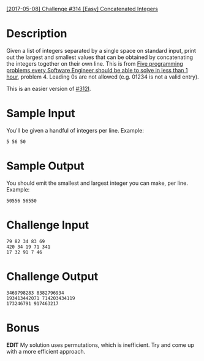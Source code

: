 [[2017-05-08] Challenge #314 [Easy] Concatenated Integers](https://www.reddit.com/r/dailyprogrammer/comments/69y21t/20170508_challenge_314_easy_concatenated_integers/)

# Description

Given a list of integers separated by a single space on standard input, print out the largest and smallest values that can be obtained by concatenating the integers together on their own line. This is from [Five programming problems every Software Engineer should be able to solve in less than 1 hour](http://www.shiftedup.com/2015/05/07/five-programming-problems-every-software-engineer-should-be-able-to-solve-in-less-than-1-hour), problem 4. Leading 0s are not allowed (e.g. 01234 is not a valid entry). 

This is an easier version of [#312I](https://www.reddit.com/r/dailyprogrammer/comments/67q3s6/20170426_challenge_312_intermediate_next_largest/?utm_content=title&amp;utm_medium=hot&amp;utm_source=reddit&amp;utm_name=dailyprogrammer).

# Sample Input

You'll be given a handful of integers per line. Example:

	5 56 50

# Sample Output

You should emit the smallest and largest integer you can make, per line. Example:

	50556 56550

# Challenge Input

	79 82 34 83 69
	420 34 19 71 341
	17 32 91 7 46

# Challenge Output

	3469798283 8382796934
	193413442071 714203434119
	173246791 917463217

# Bonus

**EDIT** My solution uses permutations, which is inefficient. Try and come up with a more efficient approach.
